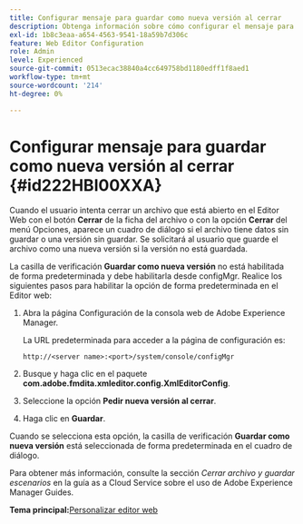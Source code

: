 ```yaml
---
title: Configurar mensaje para guardar como nueva versión al cerrar
description: Obtenga información sobre cómo configurar el mensaje para guardar como una nueva versión al cerrar
exl-id: 1b8c3eaa-a654-4563-9541-18a59b7d306c
feature: Web Editor Configuration
role: Admin
level: Experienced
source-git-commit: 0513ecac38840a4cc649758bd1180edff1f8aed1
workflow-type: tm+mt
source-wordcount: '214'
ht-degree: 0%

---
```


# Configurar mensaje para guardar como nueva versión al cerrar {#id222HBI00XXA}

Cuando el usuario intenta cerrar un archivo que está abierto en el Editor Web con el botón **Cerrar** de la ficha del archivo o con la opción **Cerrar** del menú Opciones, aparece un cuadro de diálogo si el archivo tiene datos sin guardar o una versión sin guardar. Se solicitará al usuario que guarde el archivo como una nueva versión si la versión no está guardada.

La casilla de verificación **Guardar como nueva versión** no está habilitada de forma predeterminada y debe habilitarla desde configMgr. Realice los siguientes pasos para habilitar la opción de forma predeterminada en el Editor web:

1. Abra la página Configuración de la consola web de Adobe Experience Manager.

   La URL predeterminada para acceder a la página de configuración es:

   ```http
   http://<server name>:<port>/system/console/configMgr
   ```

1. Busque y haga clic en el paquete **com.adobe.fmdita.xmleditor.config.XmlEditorConfig**.

1. Seleccione la opción **Pedir nueva versión al cerrar**.

1. Haga clic en **Guardar**.


Cuando se selecciona esta opción, la casilla de verificación **Guardar como nueva versión** está seleccionada de forma predeterminada en el cuadro de diálogo.

Para obtener más información, consulte la sección *Cerrar archivo y guardar escenarios* en la guía as a Cloud Service sobre el uso de Adobe Experience Manager Guides.

**Tema principal:**&#x200B;[&#x200B; Personalizar editor web](conf-web-editor.md)
